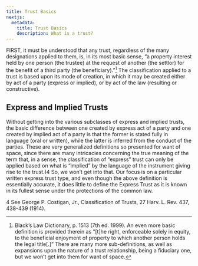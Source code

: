 ```yaml
---
title: Trust Basics
nextjs:
  metadata:
    title: Trust Basics
    description: What is a trust?
---
```


FIRST, it must be understood that any trust, regardless of the many designations applied to them, is, in its most basic sense, “a property interest held by one person (the trustee) at the request of another (the settlor) for the benefit of a third party (the beneficiary).”[^3] The classification applied to a trust is based upon its mode of creation, in which it may be created either by act of a party (express or implied), or by act of the law (resulting or constructive). 

## Express and Implied Trusts

Without getting into the various subclasses of express and implied trusts, the basic difference between one created by express act of a party and one created by implied act of a party is that the former is stated fully in language (oral or written), while the latter is inferred from the conduct of the parties. These are very generalized definitions so presented for want of space, since there are many intricacies concerning the true meaning of the term that, in a sense, the classification of “express” trust can only be applied based on what is “implied” by the language of the instrument giving rise to the trust.)4 So, we won’t get into that. Our focus is on a particular written express trust type, and even though the above definition is essentially accurate, it does little to define the Express Trust as it is known in its fullest sense under the protections of the common law. 

[^3]: Black’s Law Dictionary, p. 1513 (7th ed. 1999). An even more basic definition is provided therein as “[t]he right, enforceable solely in equity, to the beneficial enjoyment of property to which another person holds the legal title[.]” There are many more sub-definitions, as well as expansions upon the nature of a trust relationship, being a fiduciary one, but we won’t get into them for want of space.

4 See George P. Costigan, Jr., Classification of Trusts, 27 Harv. L. Rev. 437, 438-439 (1914). 